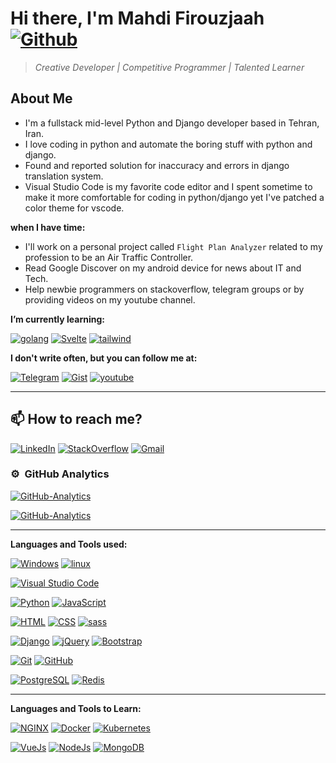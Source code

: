 # Hi there, I'm Mahdi Firouzjaah [![Github](https://img.shields.io/github/followers/mh-firouzjaah?label=Follow%20me&style=social)](https://github.com/mh-firouzjaah)

> _Creative Developer | Competitive Programmer | Talented Learner_

## About Me

- I'm a fullstack mid-level Python and Django developer based in Tehran, Iran.
- I love coding in python and automate the boring stuff with python and django.
- Found and reported solution for inaccuracy and errors in django translation system.
- Visual Studio Code is my favorite code editor and I spent sometime to make it more comfortable for coding in python/django yet I've patched a color theme for vscode.

**when I have time:**

- I'll work on a personal project called `Flight Plan Analyzer` related to
  my profession to be an Air Traffic Controller.
- Read Google Discover on my android device for news about IT and Tech.
- Help newbie programmers on stackoverflow, telegram groups or by providing videos on my youtube channel.

**I’m currently learning:**

[![golang](https://img.shields.io/badge/-Go-333?style=flat&logo=go)](#I’m-currently-learning)
[![Svelte](https://img.shields.io/badge/-SvelteJs-333?style=flat&logo=Svelte)](#I’m-currently-learning)
[![tailwind](https://img.shields.io/badge/-Tailwind%20CSS-333?style=flat&logo=tailwind-css)](#I’m-currently-learning)

**I don't write often, but you can follow me at:**

[![Telegram](https://img.shields.io/badge/-Telegram-333?style=flat&logo=telegram)](https://t.me/programming_tricks)
[![Gist](https://img.shields.io/badge/-Gist-333?style=flat&logo=github&logoColor=white)](https://gist.github.com/mh-firouzjaah)
[![youtube](https://img.shields.io/badge/-YouTube-D14836?style=flat&logo=youtube&logoColor=white)](https://www.youtube.com/channel/UCj1NjFqz4gEBjL8DWkUJBQw)

---

## 📫 How to reach me?

[![LinkedIn](https://img.shields.io/badge/-LinkedIn-blue?style=flat-square&logo=linkedin)](https://linkedin.com/in/mahdi-firouzjaah)
[![StackOverflow](https://img.shields.io/badge/-StackOverflow-FE7A16?style=flat-square&logo=stack-overflow&logoColor=white)](https://stackoverflow.com/users/10651401/mahdi-firouzjah)
[![Gmail](https://img.shields.io/badge/Gmail-D14836?style=flat&logo=gmail&logoColor=white)](mailto:mh.firouzjah@gmail.com)

### ⚙️ &nbsp;GitHub Analytics

[![GitHub-Analytics](https://github-readme-stats.vercel.app/api/top-langs/?username=mh-firouzjaah&layout=compact&langs_count=8&theme=darcula)](#GitHub-Analytics)

[![GitHub-Analytics](https://github-readme-stats.vercel.app/api?username=mh-firouzjaah&show_icons=true&theme=darcula&include_all_commits=true&count_private=true)](#GitHub-Analytics)

---

**Languages and Tools used:**

[![Windows](https://img.shields.io/badge/-Windows-333?style=flat&logo=windows&logoColor=0078d7)](#Languages-and-Tools-used)
[![linux](https://img.shields.io/badge/-linux-333?style=flat&logo=linux&logoColor=ghostwhite)](#Languages-and-Tools-used)

[![Visual Studio Code](https://img.shields.io/badge/-VSCode-333?style=flat&logo=visual-studio-code&logoColor=0078d7)](#Languages-and-Tools-used)

[![Python](https://img.shields.io/badge/-Python-333?style=flat&logo=python&logoColor=4584b6)](#Languages-and-Tools-used)
[![JavaScript](https://img.shields.io/badge/-JavaScript-333?style=flat&logo=javascript&logoColor=f7df1e)](#Languages-and-Tools-used)

[![HTML](https://img.shields.io/badge/-HTML-333?style=flat&logo=HTML5)](#Languages-and-Tools-used)
[![CSS](https://img.shields.io/badge/-CSS-333?style=flat&logo=CSS3&logoColor=0078d7)](#Languages-and-Tools-used)
[![sass](https://img.shields.io/badge/-sass-333?style=flat&logo=sass)](#Languages-and-Tools-used)

[![Django](https://img.shields.io/badge/-Django-092e20?style=flat&logo=django)](#Languages-and-Tools-used)
[![jQuery](https://img.shields.io/badge/-jQuery-333?style=flat&logo=jQuery&logoColor=7acef4)](#Languages-and-Tools-used)
[![Bootstrap](https://img.shields.io/badge/-Bootstrap-333?style=flat&logo=bootstrap)](#Languages-and-Tools-used)

[![Git](https://img.shields.io/badge/-Git-333?style=flat&logo=git)](#Languages-and-Tools-used)
[![GitHub](https://img.shields.io/badge/-GitHub-333?style=flat&logo=github&logoColor=white)](#Languages-and-Tools-used)

[![PostgreSQL](https://img.shields.io/badge/-PostgreSQL-333?style=flat&logo=postgresql)](#Languages-and-Tools-used)
[![Redis](https://img.shields.io/badge/-Redis-333?style=flat&logo=Redis)](#Languages-and-Tools-used)

---

**Languages and Tools to Learn:**

[![NGINX](https://img.shields.io/badge/-NGINX-333?style=flat&logo=nginx&logoColor=green)](#Languages-and-Tools-to-Learn)
[![Docker](https://img.shields.io/badge/-Docker-333?style=flat&logo=Docker)](#Languages-and-Tools-to-Learn)
[![Kubernetes](https://img.shields.io/badge/-Kubernetes-333?style=flat&logo=Kubernetes)](#Languages-and-Tools-to-Learn)

[![VueJs](https://img.shields.io/badge/-VueJs-333?style=flat&logo=Vue-dot-js)](#Languages-and-Tools-to-Learn)
[![NodeJs](https://img.shields.io/badge/-NodeJs-333?style=flat&logo=Node-dot-js)](#Languages-and-Tools-to-Learn)
[![MongoDB](https://img.shields.io/badge/-MongoDB-333?style=flat&logo=mongodb)](#Languages-and-Tools-to-Learn)

